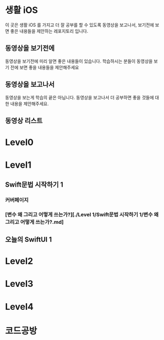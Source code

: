 # 생활 iOS

이 곳은 생활 iOS 를 가지고 더 잘 공부를 할 수 있도록 동영상을 보고나서, 보기전에 보면 좋은 내용들을 제안하는 레포지토리 입니다.

## 동영상을 보기전에
동영상을 보기전에 미리 알면 좋은 내용들이 있습니다. 학습하시는 분들이 동영상을 보기 전에 보면 좋을 내용들을 제안해주세요

## 동영상을 보고나서
동영상을 보는게 학습의 끝은 아닙니다. 동영상을 보고나서 더 공부하면 좋을 것들에 대한 내용을 제안해주세요.


## 동영상 리스트

# Level0

# Level1
## Swift문법 시작하기 1
### 커버페이지
### [변수 왜 그리고 어떻게 쓰는가?][./Level 1/Swift문법 시작하기 1/변수 왜 그리고 어떻게 쓰는가?.md]

## 오늘의 SwiftUI 1

# Level2

# Level3

# Level4

# 코드공방
